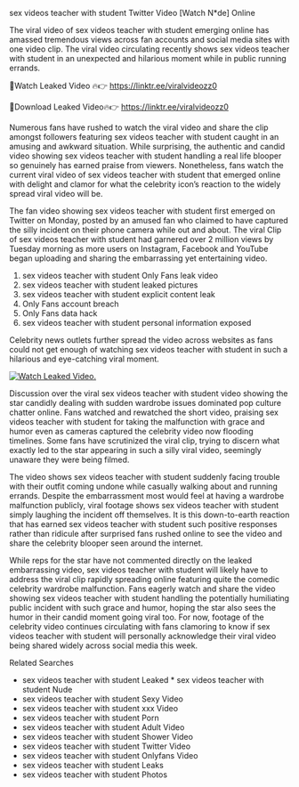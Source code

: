 ﻿sex videos teacher with student Twitter Video [Watch N*de] Online

The viral video of ﻿sex videos teacher with student emerging online has amassed tremendous views across fan accounts and social media sites with one video clip. The viral video circulating recently shows ﻿sex videos teacher with student in an unexpected and hilarious moment while in public running errands. 

🔴Watch Leaked Video 🔥👉  https://linktr.ee/viralvideozz0 

🔴Download Leaked Video🔥👉  https://linktr.ee/viralvideozz0 

Numerous fans have rushed to watch the viral video and share the clip amongst followers featuring ﻿sex videos teacher with student caught in an amusing and awkward situation. While surprising, the authentic and candid video showing ﻿sex videos teacher with student handling a real life blooper so genuinely has earned praise from viewers. Nonetheless, fans watch the current viral video of ﻿sex videos teacher with student that emerged online with delight and clamor for what the celebrity icon’s reaction to the widely spread viral video will be.

The fan video showing ﻿sex videos teacher with student first emerged on Twitter on Monday, posted by an amused fan who claimed to have captured the silly incident on their phone camera while out and about. The viral Clip of ﻿sex videos teacher with student had garnered over 2 million views by Tuesday morning as more users on Instagram, Facebook and YouTube began uploading and sharing the embarrassing yet entertaining video. 

1. ﻿sex videos teacher with student Only Fans leak video
2. ﻿sex videos teacher with student leaked pictures
3. ﻿sex videos teacher with student explicit content leak
4. Only Fans account breach
5. Only Fans data hack
6. ﻿sex videos teacher with student personal information exposed

Celebrity news outlets further spread the video across websites as fans could not get enough of watching ﻿sex videos teacher with student in such a hilarious and eye-catching viral moment. 

[![Watch Leaked Video.](https://miro.medium.com/v2/resize:fit:828/format:webp/1*cilzJN44JGOrTw9NJCrNHA.gif "Watch Leaked Video")](https://linktr.ee/viralvideozz0)

Discussion over the viral ﻿sex videos teacher with student video showing the star candidly dealing with sudden wardrobe issues dominated pop culture chatter online. Fans watched and rewatched the short video, praising ﻿sex videos teacher with student for taking the malfunction with grace and humor even as cameras captured the celebrity video now flooding timelines. Some fans have scrutinized the viral clip, trying to discern what exactly led to the star appearing in such a silly viral video, seemingly unaware they were being filmed.

The video shows ﻿sex videos teacher with student suddenly facing trouble with their outfit coming undone while casually walking about and running errands. Despite the embarrassment most would feel at having a wardrobe malfunction publicly, viral footage shows ﻿sex videos teacher with student simply laughing the incident off themselves. It is this down-to-earth reaction that has earned ﻿sex videos teacher with student such positive responses rather than ridicule after surprised fans rushed online to see the video and share the celebrity blooper seen around the internet.  

While reps for the star have not commented directly on the leaked embarrassing video, ﻿sex videos teacher with student will likely have to address the viral clip rapidly spreading online featuring quite the comedic celebrity wardrobe malfunction. Fans eagerly watch and share the video showing ﻿sex videos teacher with student handling the potentially humiliating public incident with such grace and humor, hoping the star also sees the humor in their candid moment going viral too. For now, footage of the celebrity video continues circulating with fans clamoring to know if ﻿sex videos teacher with student will personally acknowledge their viral video being shared widely across social media this week.

Related Searches
* ﻿sex videos teacher with student Leaked
﻿* sex videos teacher with student Nude
* ﻿sex videos teacher with student Sexy Video
* ﻿sex videos teacher with student xxx Video
* ﻿sex videos teacher with student Porn
* ﻿sex videos teacher with student Adult Video
* ﻿sex videos teacher with student Shower Video
* ﻿sex videos teacher with student Twitter Video
* ﻿sex videos teacher with student Onlyfans Video
* ﻿sex videos teacher with student Leaks
* ﻿sex videos teacher with student Photos